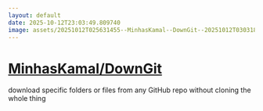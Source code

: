 ```yaml
---
layout: default
date: 2025-10-12T23:03:49.809740
image: assets/20251012T025631455--MinhasKamal--DownGit--20251012T030318435--cropped.png
---
```


# [MinhasKamal/DownGit](https://github.com/MinhasKamal/DownGit)

download specific folders or files from any GitHub repo without cloning the whole thing

